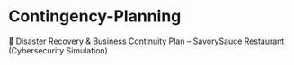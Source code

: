 # Contingency-Planning
 🚨 Disaster Recovery &amp; Business Continuity Plan – SavorySauce Restaurant (Cybersecurity Simulation)

